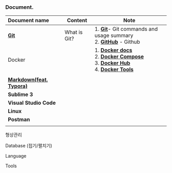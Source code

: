 ### Document.

|Document name|Content|Note|
| :---- | --- | --- |
| [**Git**](https://tinyurl.com/2oqo74st) | What is Git? | 1. [**Git**](https://tinyurl.com/2oqo74st)- Git commands and usage summary<br />2. [**GitHub**](https://bit.ly/3E6uBGY) - Github |
| Docker |  | 1. [**Docker docs**]()<br />2. [**Docker  Compose**]()<br />3. [**Docker Hub**]()<br />4. [**Docker Tools**]() |
|  |  |  |
| [**Markdown(feat. Typora)**](https://github.com/kos5667/Git/tree/main/markdown) |                 |                                |
|                        **Sublime 3**                         |                 |                                |
|                    **Visual Studio Code**                    |                 |                                |
|                            **Linux**                         |                 |                                |
|                           **Postman**                        |                 |                                |
|  | | |



형상관리



Database (접기/펼치기)



Language



Tools
